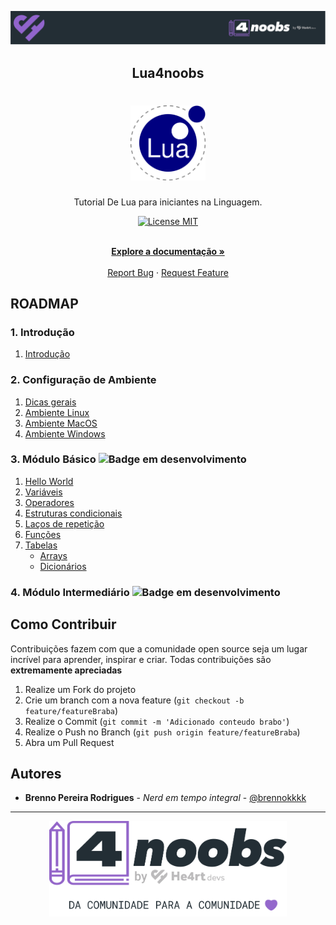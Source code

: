 <!-- Logo 4noobs -->

<p align="center">
  <a href="https://github.com/he4rt/4noobs" target="_blank">
    <img src="https://github.com/BRonen/lua4noobs/blob/main/.github/header_4noobs.svg">
  </a>
</p>

<!-- Title -->

<p align="center">
  <h2 align="center">Lua4noobs</h2>

  <h1 align="center"><img src="https://github.com/BRonen/lua4noobs/blob/main/.github/lua.svg" alt="Imagem da linguagem" width="120"></h1>

  <p align="center">Tutorial De Lua para iniciantes na Linguagem.</p>

  <p align="center">
    <a href="https://opensource.org/licenses/MIT">
      <img src="https://img.shields.io/badge/License-MIT-blue.svg" alt="License MIT">
    </a>
  </p>

  <p align="center">
    <br />
    <a href="#ROADMAP"><strong>Explore a documentação »</strong></a>
    <br />
    <br />
    <a href="link-para-abrir-issue">Report Bug</a>
    ·
    <a href="link-para-abrir-issue">Request Feature</a>
  </p>
</p>

<!-- ROADMAP OF PROJECT -->

## ROADMAP

### 1. Introdução
  1. [Introdução](/introducao.md)

### 2. Configuração de Ambiente
  1. [Dicas gerais](/Ambiente/dicas-gerais.md)
  2. [Ambiente Linux](/Ambiente/linux.md)
  3. [Ambiente MacOS](/Ambiente/macos.md)
  4. [Ambiente Windows](/Ambiente/windows.md)
  
### 3. Módulo Básico <img alt="Badge em desenvolvimento" src="https://img.shields.io/badge/-Em%20desenvolvimento-blue">
  1. [Hello World](/Basico/hello-world.md)
  2. [Variáveis](/Basico/variaveis.md)
  3. [Operadores](/Basico/operadores.md)
  4. [Estruturas condicionais](/Basico/condicionais.md)
  5. [Laços de repetição](Basico/lacos-repeticao.md)
  6. [Funções](/Basico/funcoes.md)
  7. [Tabelas](/Basico/tabelas.md)
      - [Arrays](/Basico/tabelas/arrays.md)
      - [Dicionários](/Basico/tabelas.md#dicionario)

### 4. Módulo Intermediário <img alt="Badge em desenvolvimento" src="https://img.shields.io/badge/-Em%20desenvolvimento-blue">


<!-- CONTRIBUTING -->

## Como Contribuir

Contribuições fazem com que a comunidade open source seja um lugar incrível para aprender, inspirar e criar. Todas contribuições
são **extremamente apreciadas**

1. Realize um Fork do projeto
2. Crie um branch com a nova feature (`git checkout -b feature/featureBraba`)
3. Realize o Commit (`git commit -m 'Adicionado conteudo brabo'`)
4. Realize o Push no Branch (`git push origin feature/featureBraba`)
5. Abra um Pull Request

## Autores

- **Brenno Pereira Rodrigues** - _Nerd em tempo integral_ - [@brennokkkk](https://twitter.com/brennokkkk)

---

<p align="center">
  <a href="https://github.com/he4rt/4noobs" target="_blank">
    <img src="https://github.com/BRonen/lua4noobs/blob/main/.github/footer_4noobs.svg" width="380">
  </a>
</p>
